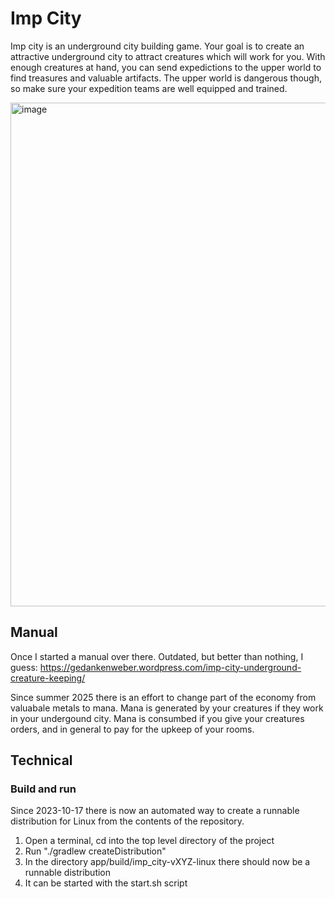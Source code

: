 # Imp City

Imp city is an underground city building game. Your goal is to create an attractive 
underground city to attract creatures which will work for you. With enough creatures
at hand, you can send expedictions to the upper world to find treasures and valuable
artifacts. The upper world is dangerous though, so make sure your expedition teams are
well equipped and trained.

<img width="1204" height="806" alt="image" src="https://github.com/user-attachments/assets/fd11480a-2d66-4f80-b697-8c58a1979dbb" />

## Manual

Once I started a manual over there. Outdated, but better than nothing, I guess:
https://gedankenweber.wordpress.com/imp-city-underground-creature-keeping/

Since summer 2025 there is an effort to change part of the economy from valuabale 
metals to mana. Mana is generated by your creatures if they work in your undergound
city. Mana is consumbed if you give your creatures orders, and in general to pay
for the upkeep of your rooms.

## Technical

### Build and run

Since 2023-10-17 there is now an automated way to create a runnable distribution for Linux from the contents of the repository.

1) Open a terminal, cd into the top level directory of the project
2) Run "./gradlew createDistribution"
3) In the directory app/build/imp_city-vXYZ-linux there should now be a runnable distribution
4) It can be started with the start.sh script 
